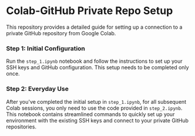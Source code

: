 # Colab-GitHub Private Repo Setup

This repository provides a detailed guide for setting up a connection to a private GitHub repository from Google Colab. 

### Step 1: Initial Configuration

Run the `step_1.ipynb` notebook and follow the instructions to set up your SSH keys and GitHub configuration. This setup needs to be completed only once.

### Step 2: Everyday Use

After you've completed the initial setup in `step_1.ipynb`, for all subsequent Colab sessions, you only need to use the code provided in `step_2.ipynb`. This notebook contains streamlined commands to quickly set up your environment with the existing SSH keys and connect to your private GitHub repositories.

